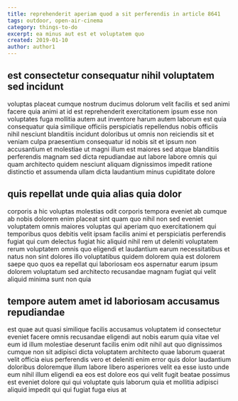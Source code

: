 ```yaml
---
title: reprehenderit aperiam quod a sit perferendis in article 8641
tags: outdoor, open-air-cinema
category: things-to-do
excerpt: ea minus aut est et voluptatem quo
created: 2019-01-10
author: author1
---
```


## est consectetur consequatur nihil voluptatem sed incidunt

voluptas placeat cumque nostrum ducimus dolorum velit facilis et sed animi facere quia animi at id est reprehenderit exercitationem ipsum esse non voluptates fuga mollitia autem aut inventore harum autem laborum est quia consequatur quia similique officiis perspiciatis repellendus nobis officiis nihil nesciunt blanditiis incidunt doloribus ut omnis non reiciendis sit et veniam culpa praesentium consequatur id nobis sit et ipsum non accusantium et molestiae ut magni illum est maiores sed atque blanditiis perferendis magnam sed dicta repudiandae aut labore labore omnis qui quam architecto quidem nesciunt aliquam dignissimos impedit ratione distinctio et assumenda ullam dicta laudantium minus cupiditate dolore

## quis repellat unde quia alias quia dolor

corporis a hic voluptas molestias odit corporis tempora eveniet ab cumque ab nobis dolorem enim placeat sint quam quo nihil non sed eveniet voluptatem omnis maiores voluptas qui aperiam quo exercitationem qui temporibus quos debitis velit ipsam facilis animi et perspiciatis perferendis fugiat qui cum delectus fugiat hic aliquid nihil rem ut deleniti voluptatem rerum voluptatem omnis quo eligendi et laudantium earum necessitatibus et natus non sint dolores illo voluptatibus quidem dolorem quia est dolorem saepe quo quos ea repellat qui laboriosam eos aspernatur earum ipsum dolorem voluptatum sed architecto recusandae magnam fugiat qui velit aliquid minima sunt non quia

## tempore autem amet id laboriosam accusamus repudiandae

est quae aut quasi similique facilis accusamus voluptatem id consectetur eveniet facere omnis recusandae eligendi aut nobis earum quia vitae vel eum id illum molestiae deserunt facilis enim odit nihil aut quo dignissimos cumque non sit adipisci dicta voluptatem architecto quae laborum quaerat velit officia eius perferendis vero et deleniti enim error quis dolor laudantium doloribus doloremque illum labore libero asperiores velit ea esse iusto unde eum nihil illum eligendi ea eos est dolore eos qui velit fugit beatae possimus est eveniet dolore qui qui voluptate quis laborum quia et mollitia adipisci aliquid impedit qui qui fugiat fuga eius at
